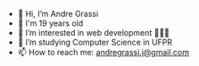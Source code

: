 - 👋 Hi, I’m Andre Grassi
- 🎂 I'm 19 years old
- 👀 I’m interested in web development 👨🏼‍💻
- 🌱 I’m studying Computer Science in UFPR
- 📫 How to reach me: andregrassi.j@gmail.com 
<!---
Andre-Grassi/Andre-Grassi is a ✨ special ✨ repository because its `README.md` (this file) appears on your GitHub profile.
You can click the Preview link to take a look at your changes.
--->
